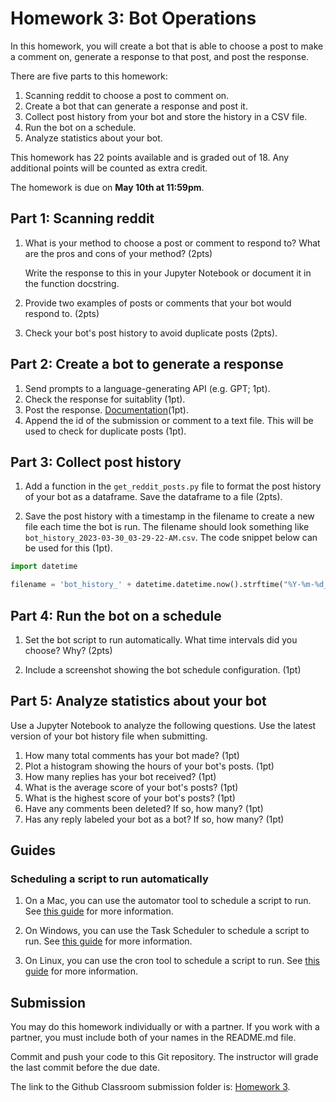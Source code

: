 # Homework 3: Bot Operations

In this homework, you will create a bot that 
is able to choose a post to make a comment on,
generate a response to that post, and post the response.

There are five parts to this homework:

1. Scanning reddit to choose a post to comment on.
2. Create a bot that can generate a response and post it.
3. Collect post history from your bot and store the history in a 
    CSV file.
4. Run the bot on a schedule.
5. Analyze statistics about your bot.


This homework has 22 points available and is graded out of 18. 
Any additional points will be counted as extra credit.

The homework is due on **May 10th at 11:59pm**. 

## Part 1: Scanning reddit

1. What is your method to choose a post or comment to respond to? 
   What are the pros and cons of your method? (2pts)

   Write the response to this in your Jupyter Notebook or 
   document it in the function docstring.

2. Provide two examples of posts or comments that your bot 
   would respond to. (2pts)

3. Check your bot's post history to avoid duplicate posts (2pts).


## Part 2: Create a bot to generate a response

1. Send prompts to a language-generating API (e.g. GPT; 1pt).
2. Check the response for suitablity (1pt).
3. Post the response. 
    [Documentation](https://praw.readthedocs.io/en/stable/code_overview/models/submission.html#praw.models.Submission.reply)(1pt).
4. Append the id of the submission or comment to a text file. 
   This will be used to check for duplicate posts (1pt).

## Part 3: Collect post history

1. Add a function in the `get_reddit_posts.py` file to format 
   the post history of your bot as a dataframe. Save the dataframe 
   to a file (2pts). 

2. Save the post history with a timestamp in the filename to 
    create a new file each time the bot is run. The filename
    should look something like 
    `bot_history_2023-03-30_03-29-22-AM.csv`. The code snippet 
    below can be used for this (1pt).

```python
import datetime

filename = 'bot_history_' + datetime.datetime.now().strftime("%Y-%m-%d_%I-%M-%S-%p")
```

## Part 4: Run the bot on a schedule


1. Set the bot script to run automatically. What time
   intervals did you choose? Why? (2pts)

2. Include a screenshot showing the bot schedule configuration.
    (1pt)



## Part 5: Analyze statistics about your bot

Use a Jupyter Notebook to analyze the following questions. Use
the latest version of your bot history file when submitting.

1. How many total comments has your bot made? (1pt)
2. Plot a histogram showing the hours of your bot's posts. (1pt)
3. How many replies has your bot received? (1pt)
4. What is the average score of your bot's posts? (1pt)
5. What is the highest score of your bot's posts? (1pt)
6. Have any comments been deleted? If so, how many? (1pt)
7. Has any reply labeled your bot as a bot? If so, how many? (1pt)


## Guides

### Scheduling a script to run automatically

1. On a Mac, you can use the automator tool to schedule a script to run.
   See [this guide](https://stackoverflow.com/questions/6442364/)
   for more information.

2. On Windows, you can use the Task Scheduler to schedule a script 
    to run.
   See [this guide](https://www.windowscentral.com/how-create-automated-task-using-task-scheduler-windows-10)
   for more information.

3. On Linux, you can use the cron tool to schedule a script to run.
   See [this guide](https://opensource.com/article/17/11/how-use-cron-linux)
   for more information.


## Submission

You may do this homework individually or with a partner. If you
work with a partner, you must include both of your names in
the README.md file.

Commit and push your code to this Git repository. The instructor will grade the last commit before the due date.

The link to the Github Classroom submission folder is: 
[Homework 3](https://classroom.github.com/a/O_kYm6FI). 